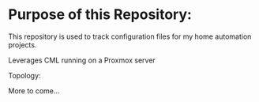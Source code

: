 # Purpose of this Repository:
This repository is used to track configuration files for my home automation projects.

Leverages CML running on a Proxmox server

Topology:

More to come...
